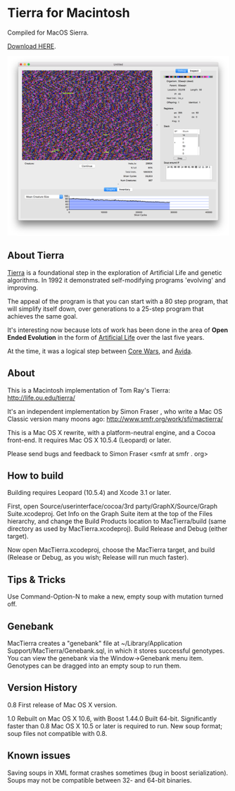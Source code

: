 # Tierra for Macintosh

Compiled for MacOS Sierra. 

[Download HERE](https://github.com/juliangamble/mactierra/raw/master/MacTierra.zip). 

![Screenshot of Tierra running on a Mac](https://github.com/juliangamble/mactierra/raw/master/Screenshot.png "Screenshot of Tierra running on a Mac")

## About Tierra

[Tierra](https://en.wikipedia.org/wiki/Tierra_(computer_simulation)) is a foundational step in the exploration of Artificial Life and genetic algorithms. In 1992 it demonstrated self-modifying programs 'evolving' and improving.  

The appeal of the program is that you can start with a 80 step program, that will simplify itself down, over generations to a 25-step program that achieves the same goal. 

It's interesting now because lots of work has been done in the area of **Open Ended Evolution** in the form of [Artificial Life](https://en.wikipedia.org/wiki/Artificial_life) over the last five years. 

At the time, it was a logical step between [Core Wars](https://en.wikipedia.org/wiki/Core_War), and [Avida](https://en.wikipedia.org/wiki/Avida).  

## About

This is a Macintosh implementation of Tom Ray's Tierra: <http://life.ou.edu/tierra/>

It's an independent implementation by Simon Fraser <smfr at smfr dot org>, who write a Mac OS Classic version many moons ago: <http://www.smfr.org/work/sfi/mactierra/>

This is a Mac OS X rewrite, with a platform-neutral engine, and a Cocoa front-end. It requires Mac OS X 10.5.4 (Leopard) or later.

Please send bugs and feedback to Simon Fraser <smfr at smfr . org>


## How to build

Building requires Leopard (10.5.4) and Xcode 3.1 or later.

First, open Source/userinterface/cocoa/3rd party/GraphX/Source/Graph Suite.xcodeproj. Get Info on the Graph Suite item at the top of the Files hierarchy, and change the Build Products location to MacTierra/build (same directory as used by MacTierra.xcodeproj). Build Release and Debug (either target).

Now open MacTierra.xcodeproj, choose the MacTierra target, and build (Release or Debug, as you wish; Release will run much faster).


## Tips & Tricks

Use Command-Option-N to make a new, empty soup with mutation turned off.


## Genebank

MacTierra creates a "genebank" file at ~/Library/Application Support/MacTierra/Genebank.sql, in which it stores successful genotypes. You can view the genebank via the Window->Genebank menu item. Genotypes can be dragged into an empty soup to run them.


## Version History

0.8
    First release of Mac OS X version.
    
1.0
    Rebuilt on Mac OS X 10.6, with Boost 1.44.0
    Built 64-bit. Significantly faster than 0.8
    Mac OS X 10.5 or later is required to run.
    New soup format; soup files not compatible with 0.8.


## Known issues

Saving soups in XML format crashes sometimes (bug in boost serialization).
Soups may not be compatible between 32- and 64-bit binaries.
